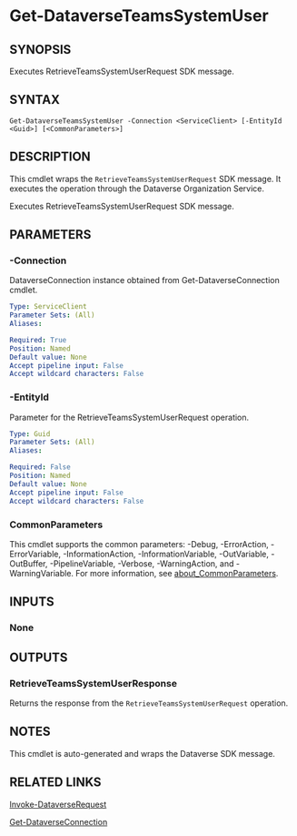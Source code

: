 # Get-DataverseTeamsSystemUser

## SYNOPSIS
Executes RetrieveTeamsSystemUserRequest SDK message.

## SYNTAX

```
Get-DataverseTeamsSystemUser -Connection <ServiceClient> [-EntityId <Guid>] [<CommonParameters>]
```

## DESCRIPTION

This cmdlet wraps the `RetrieveTeamsSystemUserRequest` SDK message. It executes the operation through the Dataverse Organization Service.

Executes RetrieveTeamsSystemUserRequest SDK message.

## PARAMETERS

### -Connection
DataverseConnection instance obtained from Get-DataverseConnection cmdlet.

```yaml
Type: ServiceClient
Parameter Sets: (All)
Aliases:

Required: True
Position: Named
Default value: None
Accept pipeline input: False
Accept wildcard characters: False
```
### -EntityId
Parameter for the RetrieveTeamsSystemUserRequest operation.

```yaml
Type: Guid
Parameter Sets: (All)
Aliases:

Required: False
Position: Named
Default value: None
Accept pipeline input: False
Accept wildcard characters: False
```
### CommonParameters
This cmdlet supports the common parameters: -Debug, -ErrorAction, -ErrorVariable, -InformationAction, -InformationVariable, -OutVariable, -OutBuffer, -PipelineVariable, -Verbose, -WarningAction, and -WarningVariable. For more information, see [about_CommonParameters](http://go.microsoft.com/fwlink/?LinkID=113216).

## INPUTS

### None

## OUTPUTS

### RetrieveTeamsSystemUserResponse

Returns the response from the `RetrieveTeamsSystemUserRequest` operation.

## NOTES

This cmdlet is auto-generated and wraps the Dataverse SDK message.

## RELATED LINKS

[Invoke-DataverseRequest](Invoke-DataverseRequest.md)

[Get-DataverseConnection](Get-DataverseConnection.md)
